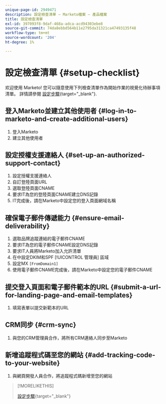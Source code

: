 ```yaml
---
unique-page-id: 2949471
description: 設定檢查清單 — Marketo檔案 — 產品檔案
title: 設定檢查清單
exl-id: 397093f8-9daf-468a-adca-acd94303ebe8
source-git-commit: 74da8ebbd564b11e2795da31321ca47493135f48
workflow-type: tm+mt
source-wordcount: '204'
ht-degree: 1%

---
```


# 設定檢查清單 {#setup-checklist}

欢迎使用 Marketo! 您可以隨意使用下列檢查清單作為開始作業的視覺化待辦事項清單。 詳情請參閱 [設定步驟](/help/marketo/getting-started/setup/setup-steps.md){target="_blank"}.

## 登入Marketo並建立其他使用者 {#log-in-to-marketo-and-create-additional-users}

1. 登入Marketo
1. 建立其他使用者

## 設定授權支援連絡人 {#set-up-an-authorized-support-contact}

1. 設定授權支援連絡人
1. 自訂登陸頁面URL
1. 選取登陸頁面CNAME
1. 要求IT為您的登陸頁面CNAME建立DNS記錄
1. IT完成後，請在Marketo中設定您的登入頁面網域名稱

## 確保電子郵件傳遞能力 {#ensure-email-deliverability}

1. 選取品牌追蹤連結的電子郵件CNAME
1. 要求IT為您的電子郵件CNAME設定DNS記錄
1. 要求IT人員將Marketo加入允許清單
1. 在中設定DKIM和SPF [!UICONTROL 管理員] 區域
1. 設定MX `[FromDomain1]`
1. 使用電子郵件CNAME完成後，請在Marketo中設定您的電子郵件CNAME

## 提交登入頁面和電子郵件範本的URL {#submit-a-url-for-landing-page-and-email-templates}

1. 填寫表單以提交新範本的URL

## CRM同步 {#crm-sync}

1. 與您的CRM管理員合作，將所有CRM連絡人同步至Marketo

## 新增追蹤程式碼至您的網站 {#add-tracking-code-to-your-website}

1. 與網頁開發人員合作，將追蹤程式碼新增至您的網站

>[!MORELIKETHIS]
>
>[設定步驟](/help/marketo/getting-started/setup/setup-steps.md){target="_blank"}
